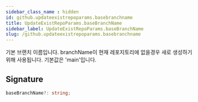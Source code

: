 ```yaml
---
sidebar_class_name : hidden
id: github.updateexistrepoparams.basebranchname
title: UpdateExistRepoParams.baseBranchName
sidebar_label: UpdateExistRepoParams.baseBranchName
slug: /github.updateexistrepoparams.basebranchname
---
```






기본 브랜치 이름입니다. branchName이 현재 레포지토리에 없을경우 새로 생성하기 위해 사용됩니다. 기본값은 'main'입니다.

## Signature

```typescript
baseBranchName?: string;
```
